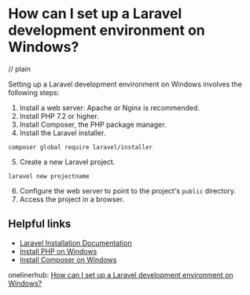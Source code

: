 # How can I set up a Laravel development environment on Windows?
// plain

Setting up a Laravel development environment on Windows involves the following steps:
1. Install a web server: Apache or Nginx is recommended.
2. Install PHP 7.2 or higher.
3. Install Composer, the PHP package manager.
4. Install the Laravel installer.
```
composer global require laravel/installer
```
5. Create a new Laravel project.
```
laravel new projectname
```
6. Configure the web server to point to the project's `public` directory.
7. Access the project in a browser.

## Helpful links
- [Laravel Installation Documentation](https://laravel.com/docs/7.x/installation)
- [Install PHP on Windows](https://www.php.net/manual/en/install.windows.php)
- [Install Composer on Windows](https://getcomposer.org/doc/00-intro.md#installation-windows)

onelinerhub: [How can I set up a Laravel development environment on Windows?](https://onelinerhub.com/php-laravel/how-can-i-set-up-a-laravel-development-environment-on-windows)